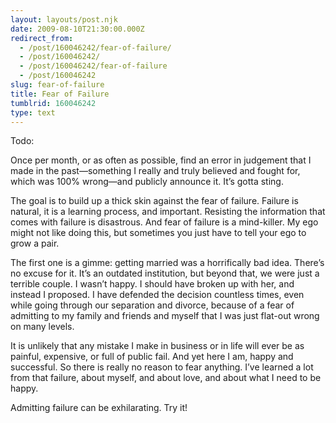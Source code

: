 ```yaml
---
layout: layouts/post.njk
date: 2009-08-10T21:30:00.000Z
redirect_from:
  - /post/160046242/fear-of-failure/
  - /post/160046242/
  - /post/160046242/fear-of-failure
  - /post/160046242
slug: fear-of-failure
title: Fear of Failure
tumblrid: 160046242
type: text
---
```

<p>Todo:</p>

<p>Once per month, or as often as possible, find an error in judgement that I made in the past—something I really and truly believed and fought for, which was 100% wrong—and publicly announce it.  It&rsquo;s gotta sting.</p>

<p>The goal is to build up a thick skin against the fear of failure.  Failure is natural, it is a learning process, and important.  Resisting the information that comes with failure is disastrous.  And fear of failure is a mind-killer.  My ego might not like doing this, but sometimes you just have to tell your ego to grow a pair.</p>

<p>The first one is a gimme: getting married was a horrifically bad idea.  There&rsquo;s no excuse for it.  It&rsquo;s an outdated institution, but beyond that, we were just a terrible couple.  I wasn&rsquo;t happy.  I should have broken up with her, and instead I proposed.  I have defended the decision countless times, even while going through our separation and divorce, because of a fear of admitting to my family and friends and myself that I was just flat-out wrong on many levels.</p>

<p>It is unlikely that any mistake I make in business or in life will ever be as painful, expensive, or full of public fail.  And yet here I am, happy and successful.  So there is really no reason to fear anything.  I&rsquo;ve learned a lot from that failure, about myself, and about love, and about what I need to be happy.</p>

<p>Admitting failure can be exhilarating.  Try it!</p>
